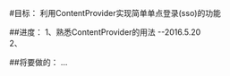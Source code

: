 #目标：
利用ContentProvider实现简单单点登录(sso)的功能

##进度：
1、熟悉ContentProvider的用法                  --2016.5.20  
2、

##将要做的：
...
